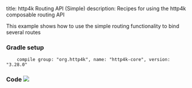 title: http4k Routing API (Simple)
description: Recipes for using the http4k composable routing API

This example shows how to use the simple routing functionality to bind several routes

### Gradle setup
```
    compile group: "org.http4k", name: "http4k-core", version: "3.28.0"
```

### Code [<img class="octocat" src="/img/octocat-32.png"/>](https://github.com/http4k/http4k/blob/master/src/docs/cookbook/simple_routing/example.kt)
<script src="https://gist-it.appspot.com/https://github.com/http4k/http4k/blob/master/src/docs/cookbook/simple_routing/example.kt"></script>
